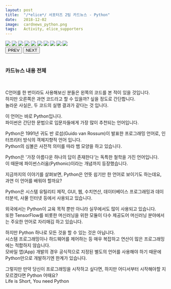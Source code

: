 ```yaml
---
layout: post
title:  "/*elice*/ 서포터즈 2팀 카드뉴스 - Python"
date:   2018-12-02
image:  cardnews_python.png
tags:   Activity, elice_supporters
---
```



<html>
<head>
<meta charset="UTF-8">
<meta name="viewport" 
content="width=device-width, initial-scale=1.0">
<link href="cardnews/styles.css" rel="stylesheet">
<title>"프로그래밍의 새로운 패러다임 파이썬!"</title>
</head>
<body>
<div class="container">
<div class="album">
<div class="images">
<img src="/images/cardnews/python0.png">
<img src="/images/cardnews/python1.png">
<img src="/images/cardnews/python2.png">
<img src="/images/cardnews/python3.png">
<img src="/images/cardnews/python4.png">
<img src="/images/cardnews/python5.png">
<img src="/images/cardnews/python6.png">
<img src="/images/cardnews/python7.png">
<img src="/images/cardnews/python8.png">
<img src="/images/cardnews/python9.png">
</div>
</div>
<button class="prev">PREV</button>
<button class="next">NEXT</button>  
</div>
<script>
let num_img = document.images.length;
</script>
<script src="cardnews/script.js"></script>
</body>
</html>

<br>

### 카드뉴스 내용 전체

<br>

C언어를 한 번이라도 사용해보신 분들은 왼쪽의 코드를 본 적이 있을 것입니다.  
하지만 오른쪽은 과연 코드라고 할 수 있을까? 싶을 정도로 간단합니다.  
놀라운 사실은, 두 코드의 실행 결과가 같다는 것 입니다.  

이 언어는 바로 Python입니다.  
파이썬은 간단한 문법으로 입문자들에게 가장 많이 추천되는 언어입니다.  

Python은 1991년 귀도 반 로섬(Guido van Rossum)이 발표한 프로그래밍 언어로, 인터프리터 방식의 객체지향적 언어 입니다.  
Python의 심볼은 사전적 의미를 따라 뱀 모양을 하고 있습니다.  

Python은 '가장 아름다운 하나의 답이 존재한다'는 독특한 철학을 가진 언어입니다.  
이 때문에 파이썬스러움(Pythonic)이라는 개념까지 등장했습니다.  

지금까지의 이야기를 살펴보면, Python은 언뜻 쉽기만 한 언어로 보이기도 하는데요, 과연 이 언어를 배워야 할까요?  

Python은 시스템 유틸리티 제작, GUI, 웹, 수치연산, 데이터베이스 프로그래밍과 데이터분석, 사물 인터넷 등에서 사용되고 있습니다.  

외국에서는 Python이 교육 목적 뿐만 아니라 실무에서도 많이 사용되고 있습니다.  
또한 TensorFlow를 비롯한 머신러닝을 위한 모듈이 다수 제공도어 머신러닝 분야에서는 주요한 언어로 자리매김 하고 있습니다.  

하지만 Python 하나로 모든 것을 할 수 있는 것은 아닙니다.  
시스템 프로그래밍이나 하드웨어를 제어하는 등 매우 복잡하고 연산이 많은 프로그래밍에는 적합하지 않습니다.  
모바일 앱(App) 개발의 경우 공식적으로 지정된 별도의 언어를 사용해야 하기 때문에 Python만으로 개발하기엔 한계가 있습니다.  

그렇지만 만약 당신이 프로그래밍을 시작하고 싶다면, 하지만 어디서부터 시작해야할 지 모르겠다면 Python 어때요?  
Life is Short, You need Python